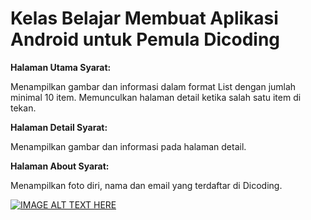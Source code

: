 <h1>Kelas Belajar Membuat Aplikasi Android untuk Pemula Dicoding</h1>

<b>Halaman Utama
Syarat:</b>

Menampilkan gambar dan informasi dalam format List dengan jumlah minimal 10 item.
Memunculkan halaman detail ketika salah satu item di tekan.

<b>Halaman Detail
Syarat:</b>

Menampilkan gambar dan informasi pada halaman detail.

<b>Halaman About
Syarat:</b>

Menampilkan foto diri, nama dan email yang terdaftar di Dicoding.

[![IMAGE ALT TEXT HERE](http://i3.ytimg.com/vi/g5dHWCHvHlY/hqdefault.jpg)](https://www.youtube.com/watch?v=UC1cMvuNhmFobe1yJxfqZXdA)
